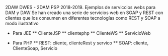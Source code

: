 2DAW DWES - 2DAM PSP 2018-2019. Ejemplos de serviccios webs para DAM y DAW
Se han creado una serie de servicios web en SOAP y REST con clientes que los consumen en diferentes tecnologías como REST y SOAP a modo ilustrativo

* Para JEE
** ClienteJSP
** clientephp
** ClienteWS
** ServicioWeb

* Para PHP
** REST: cliente, clienteRest y servico
** SOAP: cliente, ClienteSoap, Servicio